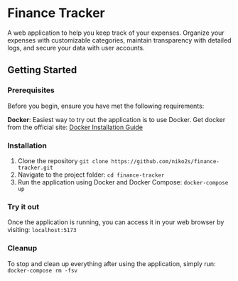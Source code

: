 # Finance Tracker

A web application to help you keep track of your expenses. Organize your expenses with customizable categories, maintain transparency with detailed logs, and secure your data with user accounts.

## Getting Started

### Prerequisites

Before you begin, ensure you have met the following requirements:

**Docker**: Easiest way to try out the application is to use Docker. Get docker from the official site: [Docker Installation Guide](https://docs.docker.com/get-docker/)

### Installation

1. Clone the repository `git clone https://github.com/niko2s/finance-tracker.git`
2. Navigate to the project folder: `cd finance-tracker`
3. Run the application using Docker and Docker Compose: `docker-compose up`


### Try it out

Once the application is running, you can access it in your web browser by visiting: `localhost:5173`

### Cleanup

To stop and clean up everything after using the application, simply run: `docker-compose rm -fsv`
